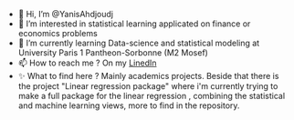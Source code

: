- 👋 Hi, I’m @YanisAhdjoudj
- 👀 I’m interested in statistical learning applicated on finance or economics problems
- 🌱 I’m currently learning Data-science and statistical modeling at University Paris 1 Pantheon-Sorbonne (M2 Mosef)
- 📫 How to reach me ? On my [LinedIn](https://www.linkedin.com/in/yanis-ahdjoudj-979458186)
- ✨ What to find here ? Mainly academics projects. Beside that there is the project "Linear regression package" where i'm currently trying to make a full package for the linear regression , combining the statistical and machine learning views, more to find in the repository.

<!---
YanisAhdjoudj/YanisAhdjoudj is a ✨ special ✨ repository because its `README.md` (this file) appears on your GitHub profile.
You can click the Preview link to take a look at your changes.
--->
